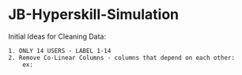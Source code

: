 # JB-Hyperskill-Simulation
 
Initial Ideas for Cleaning Data:

    1. ONLY 14 USERS - LABEL 1-14
    2. Remove Co-Linear Columns - columns that depend on each other: 
        ex: 
        